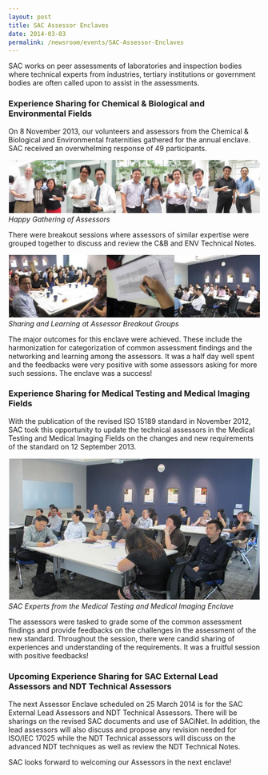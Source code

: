 ```yaml
---
layout: post
title: SAC Assessor Enclaves
date: 2014-03-03
permalink: /newsroom/events/SAC-Assessor-Enclaves
---
```


SAC works on peer assessments of laboratories and inspection bodies where technical experts from industries, tertiary institutions or government bodies are often called upon to assist in the assessments.

### Experience Sharing for Chemical & Biological and Environmental Fields

On 8 November 2013, our volunteers and assessors from the Chemical & Biological and Environmental fraternities gathered for the annual enclave. SAC received an overwhelming response of 49 participants.

![Happy-Gatherring-Of-Assessor](/images/press-release/photos/Happy-Gathering-of-Assessors.jpg)
_Happy Gathering of Assessors_

There were breakout sessions where assessors of similar expertise were grouped together to discuss and review the C&B and ENV Technical Notes.

![Breakout-Groups](/images/press-release/photos/Breakout-Groups.jpg)
_Sharing and Learning at Assessor Breakout Groups_

The major outcomes for this enclave were achieved. These include the harmonization for categorization of common assessment findings and the networking and learning among the assessors. It was a half day well spent and the feedbacks were very positive with some assessors asking for more such sessions. The enclave was a success!

### Experience Sharing for Medical Testing and Medical Imaging Fields
With the publication of the revised ISO 15189 standard in November 2012, SAC took this opportunity to update the technical assessors in the Medical Testing and Medical Imaging Fields on the changes and new requirements of the standard on 12 September 2013.

![SAC-Experts](/images/press-release/photos/SAC-Experts.jpg)
_SAC Experts from the Medical Testing and Medical Imaging Enclave_

The assessors were tasked to grade some of the common assessment findings and provide feedbacks on the challenges in the assessment of the new standard.  Throughout the session, there were candid sharing of experiences and understanding of the requirements. It was a fruitful session with positive feedbacks!

### Upcoming Experience Sharing for SAC External Lead Assessors and NDT Technical Assessors

The next Assessor Enclave scheduled on 25 March 2014 is for the SAC External Lead Assessors and NDT Technical Assessors.  There will be sharings on the revised SAC documents and use of SACiNet.  In addition, the lead assessors will also discuss and propose any revision needed for ISO/IEC 17025 while the NDT Technical assessors will discuss on the advanced NDT techniques as well as review the NDT Technical Notes.   

SAC looks forward to welcoming our Assessors in the next enclave!  
